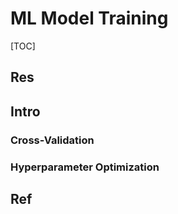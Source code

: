 # ML Model Training

[TOC]



## Res



## Intro
### Cross-Validation


### Hyperparameter Optimization




## Ref